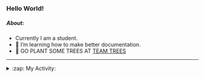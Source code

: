 ### Hello World!

##### About:
- Currently I am a student.
- 🌱 I’m learning how to make better documentation.
- 🌱 GO PLANT SOME TREES AT [TEAM TREES](https://teamtrees.org/)

---
<details>
  <summary>:zap: My Activity:</summary>
  
<!--START_SECTION:waka-->
![Code Time](http://img.shields.io/badge/Code%20Time-1%2C114%20hrs%2054%20mins-blue)

**I'm a Night 🦉** 

```text
🌞 Morning                1435 commits        ██░░░░░░░░░░░░░░░░░░░░░░░   09.34 % 
🌆 Daytime                5353 commits        █████████░░░░░░░░░░░░░░░░   34.84 % 
🌃 Evening                4375 commits        ███████░░░░░░░░░░░░░░░░░░   28.47 % 
🌙 Night                  4202 commits        ███████░░░░░░░░░░░░░░░░░░   27.35 % 
```
📅 **I'm Most Productive on Wednesday** 

```text
Monday                   2292 commits        ████░░░░░░░░░░░░░░░░░░░░░   14.92 % 
Tuesday                  1902 commits        ███░░░░░░░░░░░░░░░░░░░░░░   12.38 % 
Wednesday                3685 commits        ██████░░░░░░░░░░░░░░░░░░░   23.98 % 
Thursday                 1944 commits        ███░░░░░░░░░░░░░░░░░░░░░░   12.65 % 
Friday                   1500 commits        ██░░░░░░░░░░░░░░░░░░░░░░░   09.76 % 
Saturday                 1391 commits        ██░░░░░░░░░░░░░░░░░░░░░░░   09.05 % 
Sunday                   2651 commits        ████░░░░░░░░░░░░░░░░░░░░░   17.25 % 
```


📊 **This Week I Spent My Time On** 

```text
🔥 Editors: 
VS Code                  1 hr 23 mins        █████████████████████████   100.00 % 

🐱‍💻 Projects: 
praise                   58 mins             ██████████████████░░░░░░░   70.30 % 
recurring-call-reminder  24 mins             ███████░░░░░░░░░░░░░░░░░░   29.04 % 
CSF22                    0 secs              ░░░░░░░░░░░░░░░░░░░░░░░░░   00.64 % 
ai                       0 secs              ░░░░░░░░░░░░░░░░░░░░░░░░░   00.02 % 
```


 Last Updated on 04/05/2023 09:07:47 UTC
<!--END_SECTION:waka-->
</details>
